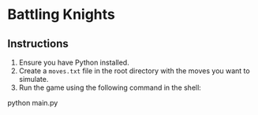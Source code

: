 # Battling Knights

## Instructions

1. Ensure you have Python installed.
2. Create a `moves.txt` file in the root directory with the moves you want to simulate.
3. Run the game using the following command in the shell:

python main.py
